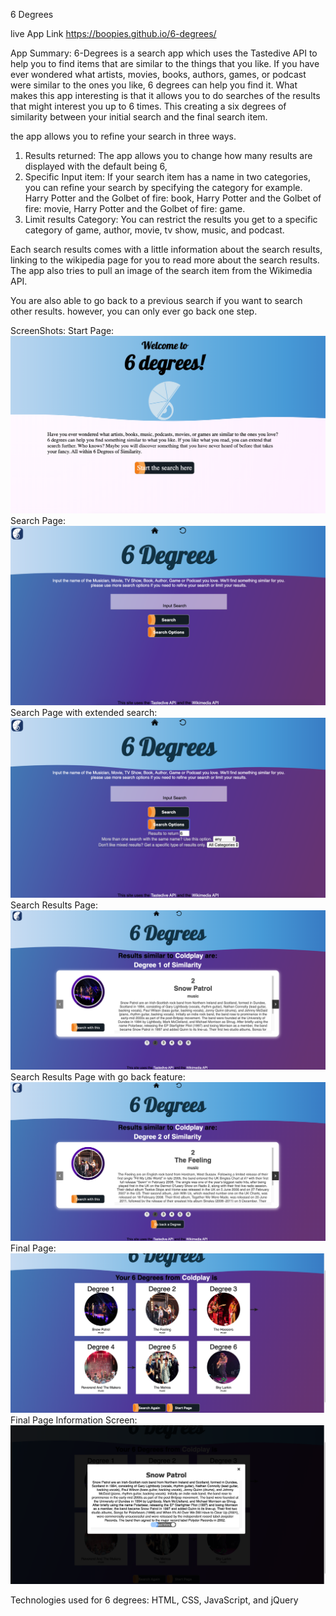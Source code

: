 6 Degrees

live App Link
https://boopies.github.io/6-degrees/

App Summary:
6-Degrees is a search app which uses the Tastedive API to help you to find items that are similar to the things that you like. If you have ever wondered what artists, movies, books, authors, games, or podcast were similar to the ones you like, 6 degrees can help you find it. What makes this app interesting is that it allows you to do searches of the results that might interest you up to 6 times. This creating a six degrees of similarity between your initial search and the final search item. 

the app allows you to refine your search in three ways. 
1. Results returned: The app allows you to change how many results are displayed with the default being 6, 
2. Specific Input item: If your search item has a name in two categories, you can refine your search by specifying the category for example. Harry Potter and the Golbet of fire: book, Harry Potter and the Golbet of fire: movie, Harry Potter and the Golbet of fire: game.
3. Limit results Category: You can restrict the results you get to a specific category of game, author, movie, tv show, music, and podcast.

Each search results comes with a little information about the search results, linking to the wikipedia page for you to read more about the search results. The app also tries to pull an image of the search item from the Wikimedia API.

You are also able to go back to a previous search if you want to search other results. however, you can only ever go back one step.


ScreenShots:
Start Page:
![Start screen](screenshots/6-dregrees01.png)
Search Page:
![Search screen](screenshots/6-dregrees02.png)
Search Page with extended search:
![Search Extended](screenshots/6-dregrees03.png)
Search Results Page:
![Results screen](screenshots/6-dregrees04.png)
Search Results Page with go back feature:
![Resultsback screen](screenshots/6-dregrees05.png)
Final Page:
![Final screen](screenshots/6-dregrees06.png)
Final Page Information Screen:
![Final Information screen](screenshots/6-dregrees07.png)


Technologies used for 6 degrees:
HTML, CSS, JavaScript, and jQuery